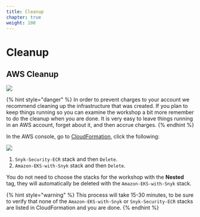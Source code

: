 ```yaml
---
title: Cleanup
chapter: true
weight: 100
---
```


# Cleanup

## AWS Cleanup

![](https://partner-workshop-assets.s3.us-east-2.amazonaws.com/hardhat.png)

{% hint style="danger" %}
In order to prevent charges to your account we recommend cleaning up the infrastructure that was created. If you plan to keep things running so you can examine the workshop a bit more remember to do the cleanup when you are done. It is very easy to leave things running in an AWS account, forget about it, and then accrue charges.
{% endhint %}

In the AWS console, go to [CloudFormation](https://us-west-2.console.aws.amazon.com/cloudformation/home?region=us-west-2), click the following:

![](https://partner-workshop-assets.s3.us-east-2.amazonaws.com/aws-account-cleanup.png)

1. `Snyk-Security-ECR` stack and then `Delete`.  
2. `Amazon-EKS-with-Snyk` stack and then `Delete`.

You do not need to choose the stacks for the workshop with the **Nested** tag, they will automatically be deleted with the `Amazon-EKS-with-Snyk` stack.

{% hint style="warning" %}
This process will take 15-30 minutes, to be sure to verify that none of the `Amazon-EKS-with-Snyk` or `Snyk-Security-ECR` stacks are listed in CloudFormation and you are done.
{% endhint %}

